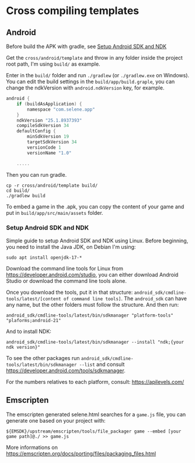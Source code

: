 # Cross compiling templates

## Android

Before build the APK with gradle, see [Setup Android SDK and NDK](#setup-android-sdk-and-ndk)

Get the `cross/android/template` and throw in any folder inside the project root path, I'm using `build/` as example.

Enter in the `build/` folder and run `./gradlew` (or `./gradlew.exe` on Windows). You can edit the build settings in the `build/app/build.graple`, you can change the ndkVersion with `android.ndkVersion` key, for example.

```gradle
android {
    if (buildAsApplication) {
        namespace "com.selene.app"
    }
    ndkVersion "25.1.8937393"
    compileSdkVersion 34
    defaultConfig {
        minSdkVersion 19
        targetSdkVersion 34
        versionCode 1
        versionName "1.0"

    .....
```

Then you can run gradle.

```
cp -r cross/android/template build/
cd build/
./gradlew build
```

To embed a game in the .apk, you can copy the content of your game and put in `build/app/src/main/assets` folder.

### Setup Android SDK and NDK

Simple guide to setup Android SDK and NDK using Linux. Before beginning, you need to install the Java JDK, on Debian I'm using:

```
sudo apt install openjdk-17-*
```

Download the command line tools for Linux from https://developer.android.com/studio, you can either download Android Studio or download the command line tools alone.

Once you download the tools, put it in that structure: `android_sdk/cmdline-tools/latest/[content of command line tools]`. The `android_sdk` can have any name, but the other folders must follow the structure. And then run:

```
android_sdk/cmdline-tools/latest/bin/sdkmanager "platform-tools" "plaforms;android-21"
```

And to install NDK:

```
android_sdk/cmdline-tools/latest/bin/sdkmanager --install "ndk;{your ndk version}"
```

To see the other packages run `android_sdk/cmdline-tools/latest/bin/sdkmanager --list` and consult https://developer.android.com/tools/sdkmanager.

For the numbers relatives to each platform, consult: https://apilevels.com/

## Emscripten

The emscripten generated selene.html searches for a `game.js` file, you can generate one based on your project with:

```
${EMSDK}/upstream/emscripten/tools/file_packager game --embed [your game path]@./ >> game.js
```

More informations on https://emscripten.org/docs/porting/files/packaging_files.html
